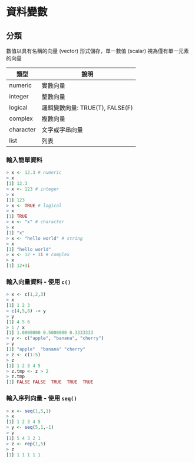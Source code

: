 # 資料變數

## 分類

數值以具有名稱的向量 (vector) 形式儲存，單一數值 (scalar) 視為僅有單一元素的向量

類型 | 說明
-----|------
numeric | 實數向量
integer | 整數向量
logical | 邏輯變數向量: TRUE(T), FALSE(F)
complex | 複數向量
character | 文字或字串向量
list | 列表

### 輸入簡單資料

```r
> x <- 12.3 # numeric
> x
[1] 12.3
> x <- 123 # integer
> x
[1] 123
> x <- TRUE # logical
> x
[1] TRUE
> x <- "x" # character
> x
[1] "x"
> x <- "hello world" # string
> x
[1] "hello world"
> x <- 12 + 3i # complex
> x
[1] 12+3i
```

### 輸入向量資料 - 使用 `c()`
```r
> x <- c(1,2,3)
> x
[1] 1 2 3
> c(4,5,6) -> y
> y
[1] 4 5 6
> 1 / x
[1] 1.0000000 0.5000000 0.3333333
> y <- c("apple", "banana", "cherry")
> y
[1] "apple"  "banana" "cherry"
> z <- c(1:5)
> z
[1] 1 2 3 4 5
> z.tmp <- z > 2
> z.tmp
[1] FALSE FALSE  TRUE  TRUE  TRUE
```

### 輸入序列向量 - 使用 `seq()`
```r
> x <- seq(1,5,1)
> x
[1] 1 2 3 4 5
> y <- seq(5,1,-1)
> y
[1] 5 4 3 2 1
> z <- rep(1,5)
> z
[1] 1 1 1 1 1
```
